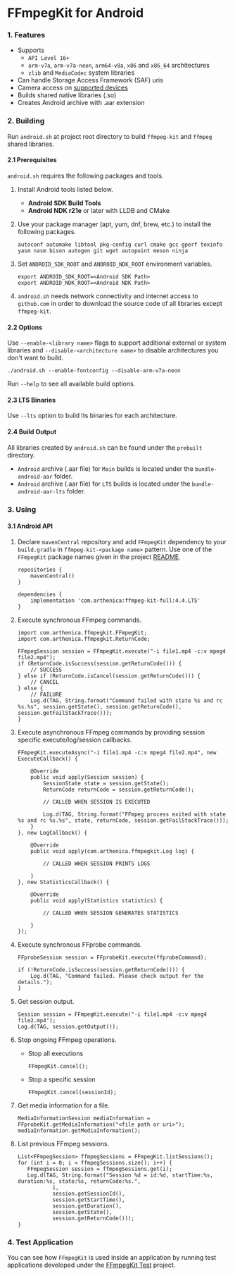 # FFmpegKit for Android

### 1. Features
- Supports
  - `API Level 16+`
  - `arm-v7a`, `arm-v7a-neon`, `arm64-v8a`, `x86` and `x86_64` architectures
  - `zlib` and `MediaCodec` system libraries
- Can handle Storage Access Framework (SAF) uris
- Camera access on [supported devices](https://developer.android.com/ndk/guides/stable_apis#camera)
- Builds shared native libraries (.so)
- Creates Android archive with .aar extension

### 2. Building

Run `android.sh` at project root directory to build `ffmpeg-kit` and `ffmpeg` shared libraries. 

#### 2.1 Prerequisites

`android.sh` requires the following packages and tools. 

1. Install Android tools listed below.
    - **Android SDK Build Tools**
    - **Android NDK r21e** or later with LLDB and CMake

2. Use your package manager (apt, yum, dnf, brew, etc.) to install the following packages.

    ```
    autoconf automake libtool pkg-config curl cmake gcc gperf texinfo yasm nasm bison autogen git wget autopoint meson ninja
    ```

3. Set `ANDROID_SDK_ROOT` and `ANDROID_NDK_ROOT` environment variables.
    ```
    export ANDROID_SDK_ROOT=<Android SDK Path>
    export ANDROID_NDK_ROOT=<Android NDK Path>
    ```

4. `android.sh` needs network connectivity and internet access to `github.com` in order to download the source code 
   of all libraries except `ffmpeg-kit`.

#### 2.2 Options

Use `--enable-<library name>` flags to support additional external or system libraries and
`--disable-<architecture name>` to disable architectures you don't want to build.

```
./android.sh --enable-fontconfig --disable-arm-v7a-neon
```

Run `--help` to see all available build options.

#### 2.3 LTS Binaries

Use `--lts` option to build lts binaries for each architecture.

#### 2.4 Build Output

All libraries created by `android.sh` can be found under the `prebuilt` directory.

- `Android` archive (.aar file) for `Main` builds is located under the `bundle-android-aar` folder.
- `Android` archive (.aar file) for `LTS` builds is located under the `bundle-android-aar-lts` folder.

### 3. Using

#### 3.1 Android API

1. Declare `mavenCentral` repository and add `FFmpegKit` dependency to your `build.gradle` in 
   `ffmpeg-kit-<package name>` pattern. Use one of the `FFmpegKit` package names given in the 
   project [README](https://github.com/tanersener/ffmpeg-kit).

    ```
    repositories {
        mavenCentral()
    }

    dependencies {
        implementation 'com.arthenica:ffmpeg-kit-full:4.4.LTS'
    }
    ```

2. Execute synchronous FFmpeg commands.

    ```
    import com.arthenica.ffmpegkit.FFmpegKit;
    import com.arthenica.ffmpegkit.ReturnCode;

    FFmpegSession session = FFmpegKit.execute("-i file1.mp4 -c:v mpeg4 file2.mp4");
    if (ReturnCode.isSuccess(session.getReturnCode())) {
        // SUCCESS
    } else if (ReturnCode.isCancel(session.getReturnCode())) {
        // CANCEL
    } else {
        // FAILURE
        Log.d(TAG, String.format("Command failed with state %s and rc %s.%s", session.getState(), session.getReturnCode(), session.getFailStackTrace()));
    }
    ```

3. Execute asynchronous FFmpeg commands by providing session specific execute/log/session callbacks.

    ```
    FFmpegKit.executeAsync("-i file1.mp4 -c:v mpeg4 file2.mp4", new ExecuteCallback() {

        @Override
        public void apply(Session session) {
            SessionState state = session.getState();
            ReturnCode returnCode = session.getReturnCode();

            // CALLED WHEN SESSION IS EXECUTED

            Log.d(TAG, String.format("FFmpeg process exited with state %s and rc %s.%s", state, returnCode, session.getFailStackTrace()));
        }
    }, new LogCallback() {

        @Override
        public void apply(com.arthenica.ffmpegkit.Log log) {

            // CALLED WHEN SESSION PRINTS LOGS

        }
    }, new StatisticsCallback() {

        @Override
        public void apply(Statistics statistics) {

            // CALLED WHEN SESSION GENERATES STATISTICS

        }
    });
    ```

4. Execute synchronous FFprobe commands.

    ```
    FFprobeSession session = FFprobeKit.execute(ffprobeCommand);

    if (!ReturnCode.isSuccess(session.getReturnCode())) {
        Log.d(TAG, "Command failed. Please check output for the details.");
    }
    ```

5. Get session output.

    ```
    Session session = FFmpegKit.execute("-i file1.mp4 -c:v mpeg4 file2.mp4");
    Log.d(TAG, session.getOutput());
    ```

6. Stop ongoing FFmpeg operations.

    - Stop all executions
        ```
        FFmpegKit.cancel();
        ```
    - Stop a specific session
        ```
        FFmpegKit.cancel(sessionId);
        ```

7. Get media information for a file.

    ```
    MediaInformationSession mediaInformation = FFprobeKit.getMediaInformation("<file path or uri>");
    mediaInformation.getMediaInformation();
    ```

8. List previous FFmpeg sessions.

   ```
   List<FFmpegSession> ffmpegSessions = FFmpegKit.listSessions();
   for (int i = 0; i < ffmpegSessions.size(); i++) {
      FFmpegSession session = ffmpegSessions.get(i);
      Log.d(TAG, String.format("Session %d = id:%d, startTime:%s, duration:%s, state:%s, returnCode:%s.",
              i,
              session.getSessionId(),
              session.getStartTime(),
              session.getDuration(),
              session.getState(),
              session.getReturnCode()));
   }
   ```

### 4. Test Application

You can see how `FFmpegKit` is used inside an application by running test applications developed under the
[FFmpegKit Test](https://github.com/tanersener/ffmpeg-kit-test) project.
